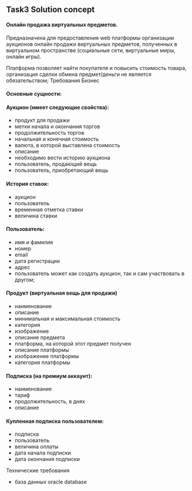 ## Task3 Solution concept 

#### Онлайн продажа виртуальных предметов. 
Предназначена для предоставления web платформы организации аукционов онлайн продажи виртуальных предметов, полученных в виртуальном пространстве (социальные сети, виртуальные миры, онлайн игры). 


Платформа позволяет найти покупателя и повысить стоимость товара, организация сделки обмена предмет/деньги не является обязательством;
Требования 
Бизнес 
#### Основные сущности:
#### Аукцион (имеет следующие свойства):
- продукт для продажи
- метки начала и окончания торгов
- продолжительность торгов
- начальная и конечная стоимость
- валюта, в которой выставлена стоимость
- описание
- необходимо вести историю аукциона
- пользователь, продающий вещь
- пользователь, приобретающий вещь
#### История ставок:
- аукцион
- пользователь
- временная отметка ставки
- величина ставки
#### Пользователь:
- имя и фамилия
- номер
- email
- дата регистрации
- адрес
- пользователь может как создать аукцион, так и сам участвовать в другом;
#### Продукт (виртуальная вещь для продажи)
- наименование
- описание
- минимальная и максимальная стоимость
- категория
- изображение
- описание предмета
- платформа, на которой этот предмет получен
- описание платформы
- изображение платформы
- категория платформы
#### Подписка (на премиум аккаунт):
- наименование
- тариф
- продолжительность, в днях
- описание
#### Купленная подписка пользователем:
- подписка
- пользователь
- величина оплаты
- дата начала подписки
- дата окончания подписки

Технические требования
- база данных oracle database

